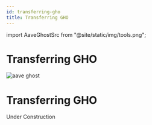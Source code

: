 ```yaml
---
id: transferring-gho
title: Transferring GHO
---
```


import AaveGhostSrc from "@site/static/img/tools.png";

# Transferring GHO

<div className="ghost-container">
  <img className="ghost-image" src={AaveGhostSrc} alt="aave ghost" />
</div>

<h1 className="builders-title">Transferring GHO</h1>

<p>Under Construction</p>

